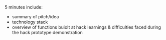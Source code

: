 5 minutes 
include:
- summary of pitch/idea
- technology stack 
- overview of functions buiolt at hack 
learnings & difficulties faced during the hack 
prototype demonstration
